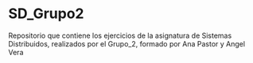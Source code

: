# SD_Grupo2
Repositorio que contiene los ejercicios de la asignatura de Sistemas Distribuidos, realizados por el Grupo_2, formado por Ana Pastor y Angel Vera




